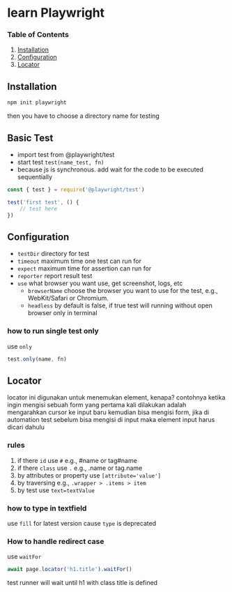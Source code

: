 # learn Playwright

### Table of Contents

1. [Installation](#installation)
2. [Configuration](#configuration)
3. [Locator](#locator)

## Installation

```bash
npm init playwright
```

then you have to choose a directory name for testing

## Basic Test

- import test from @playwright/test
- start test `test(name_test, fn)`
- because js is synchronous. add wait for the code to be executed sequentially

```javascript
const { test } = require('@playwright/test')

test('first test', () {
    // test here
})
```

## Configuration

- `testDir` directory for test
- `timeout` maximum time one test can run for
- `expect` maximum time for assertion can run for
- `reporter` report result test
- `use` what browser you want use, get screenshot, logs, etc
  - `browserName` choose the browser you want to use for the test, e.g., WebKit/Safari or Chromium.
  - `headless` by default is false, if true test will running without open browser only in terminal

### how to run single test only

use `only`

```javascript
test.only(name, fn)
```

## Locator

locator ini digunakan untuk menemukan element, kenapa? contohnya ketika ingin mengisi sebuah form yang pertama kali dilakukan adalah mengarahkan cursor ke input baru kemudian bisa mengisi form, jika di automation test sebelum bisa mengisi di input maka element input harus dicari dahulu

### rules
1. if there `id` use `#` e.g., #name or tag#name
2. if there `class` use `.` e.g., .name or tag.name
3. by attributes or property use `[attribute='value']`
4. by traversing e.g., `.wrapper > .items > item`
5. by test use `text=textValue`

### how to type in textfield

use `fill` for latest version cause `type` is deprecated

### How to handle redirect case 

use `waitFor` 

```javascript
await page.locator('h1.title').waitFor()
```
test runner will wait until h1 with class title is defined

